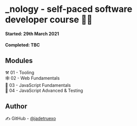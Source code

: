 # _nology - self-paced software developer course 👩‍💻
#### Started: 29th March 2021
#### Completed: TBC

## Modules

⚒️ 01 - Tooling<br />
🕸️ 02 - Web Fundamentals<br />
📜 03 - JavaScript Fundamentals<br />
🧪 04 - JavaScript Advanced & Testing<br />

## Author

✍️  GitHub - [@jadetruexo](https://github.com/jadetruexo/)
